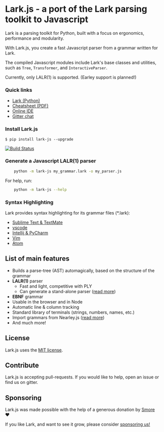 # Lark.js - a port of the Lark parsing toolkit to Javascript

Lark is a parsing toolkit for Python, built with a focus on ergonomics, performance and modularity.

With Lark.js, you create a fast Javascript parser from a grammar written for Lark.

The compiled Javascript modules include Lark's base classes and utilities, such as `Tree`, `Transformer`, and `InteractiveParser`.

Currently, only LALR(1) is supported. (Earley support is planned!)

### Quick links

- [Lark (Python)](https://https://github.com/lark-parser/lark)
- [Cheatsheet (PDF)](/docs/_static/lark_cheatsheet.pdf)
- [Online IDE](https://lark-parser.github.io/ide)
- [Gitter chat](https://gitter.im/lark-parser/Lobby)

### Install Lark.js

    $ pip install lark-js --upgrade

[![Build Status](https://travis-ci.org/lark-parser/lark.svg?branch=master)](https://travis-ci.org/lark-parser/lark)

### Generate a Javascript LALR(1) parser

```bash
	python -m lark-js my_grammar.lark -o my_parser.js
```

For help, run:

```bash
	python -m lark-js --help
```

### Syntax Highlighting

Lark provides syntax highlighting for its grammar files (\*.lark):

- [Sublime Text & TextMate](https://github.com/lark-parser/lark_syntax)
- [vscode](https://github.com/lark-parser/vscode-lark)
- [Intellij & PyCharm](https://github.com/lark-parser/intellij-syntax-highlighting)
- [Vim](https://github.com/lark-parser/vim-lark-syntax)
- [Atom](https://github.com/Alhadis/language-grammars)


## List of main features

 - Builds a parse-tree (AST) automagically, based on the structure of the grammar
 - **LALR(1)** parser
    - Fast and light, competitive with PLY
    - Can generate a stand-alone parser ([read more](docs/tools.md#stand-alone-parser))
 - **EBNF** grammar
 - Usable in the browser and in Node
 - Automatic line & column tracking
 - Standard library of terminals (strings, numbers, names, etc.)
 - Import grammars from Nearley.js ([read more](/docs/tools.md#importing-grammars-from-nearleyjs))
 - And much more!

## License

Lark.js uses the [MIT license](LICENSE).

## Contribute

Lark.js is accepting pull-requests. If you would like to help, open an issue or find us on gitter.

## Sponsoring

Lark.js was made possible with the help of a generous donation by [Smore](https://www.smore.com/) ❤️

If you like Lark, and want to see it grow, please consider [sponsoring us!](https://github.com/sponsors/lark-parser)
